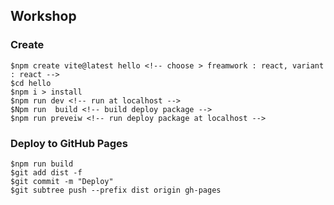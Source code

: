 ## Workshop

### Create
```
$npm create vite@latest hello <!-- choose > freamwork : react, variant : react -->
$cd hello
$npm i > install
$npm run dev <!-- run at localhost -->
$Npm run  build <!-- build deploy package -->
$npm run preveiw <!-- run deploy package at localhost -->
```

### Deploy to GitHub Pages
```
$npm run build
$git add dist -f 
$git commit -m "Deploy"
$git subtree push --prefix dist origin gh-pages
```